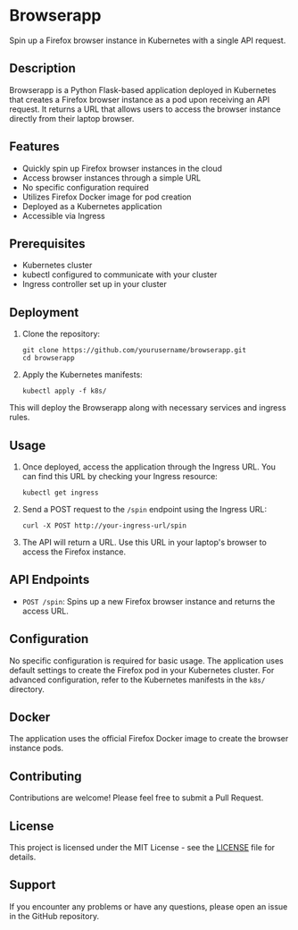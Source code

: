 # Browserapp

Spin up a Firefox browser instance in Kubernetes with a single API request.

## Description

Browserapp is a Python Flask-based application deployed in Kubernetes that creates a Firefox browser instance as a pod upon receiving an API request. It returns a URL that allows users to access the browser instance directly from their laptop browser.

## Features

- Quickly spin up Firefox browser instances in the cloud
- Access browser instances through a simple URL
- No specific configuration required
- Utilizes Firefox Docker image for pod creation
- Deployed as a Kubernetes application
- Accessible via Ingress

## Prerequisites

- Kubernetes cluster
- kubectl configured to communicate with your cluster
- Ingress controller set up in your cluster

## Deployment

1. Clone the repository:
   ```
   git clone https://github.com/yourusername/browserapp.git
   cd browserapp
   ```

2. Apply the Kubernetes manifests:
   ```
   kubectl apply -f k8s/
   ```

This will deploy the Browserapp along with necessary services and ingress rules.

## Usage

1. Once deployed, access the application through the Ingress URL. You can find this URL by checking your Ingress resource:
   ```
   kubectl get ingress
   ```

2. Send a POST request to the `/spin` endpoint using the Ingress URL:
   ```
   curl -X POST http://your-ingress-url/spin
   ```

3. The API will return a URL. Use this URL in your laptop's browser to access the Firefox instance.

## API Endpoints

- `POST /spin`: Spins up a new Firefox browser instance and returns the access URL.

## Configuration

No specific configuration is required for basic usage. The application uses default settings to create the Firefox pod in your Kubernetes cluster. For advanced configuration, refer to the Kubernetes manifests in the `k8s/` directory.

## Docker

The application uses the official Firefox Docker image to create the browser instance pods.

## Contributing

Contributions are welcome! Please feel free to submit a Pull Request.

## License

This project is licensed under the MIT License - see the [LICENSE](LICENSE) file for details.

## Support

If you encounter any problems or have any questions, please open an issue in the GitHub repository.
